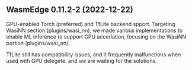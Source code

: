 ## WasmEdge 0.11.2-2 (2022-12-22)
GPU-enabled Torch (preferred) and TfLite backend spport.
Targeting WasiNN section (plugins/wasi_nn), we made various implementations to enable ML inference to support GPU accerlation, focusing on the WasiNN portion (plugins/wasi_nn). 

TfLite still has compatibility issues, and it frequently malfunctions when used with  GPU delegete. and we are waiting for the solutions.
